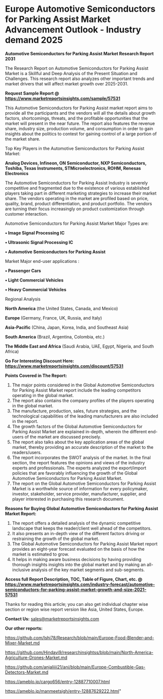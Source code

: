 # Europe Automotive Semiconductors for Parking Assist Market Advancement Outlook - Industry demand 2025

<strong>Automotive Semiconductors for Parking Assist Market Research Report 2031</strong>

The Research Report on Automotive Semiconductors for Parking Assist Market is a Skillful and Deep Analysis of the Present Situation and Challenges. This research report also analyzes other important trends and market drivers that will affect market growth over 2025-2031.

<strong>Request Sample Report @ <a href=https://www.marketreportsinsights.com/sample/57531>https://www.marketreportsinsights.com/sample/57531</a></strong>

This Automotive Semiconductors for Parking Assist market report aims to provide all the participants and the vendors will all the details about growth factors, shortcomings, threats, and the profitable opportunities that the market will present in the near future. The report also features the revenue share, industry size, production volume, and consumption in order to gain insights about the politics to contest for gaining control of a large portion of the market share.

Top Key Players in the Automotive Semiconductors for Parking Assist Market:

<strong>Analog Devices, Infineon, ON Semiconductor, NXP Semiconductors, Toshiba, Texas Instruments, STMicroelectronics, ROHM, Renesas Electronics</strong>

The Automotive Semiconductors for Parking Assist Industry is severely competitive and fragmented due to the existence of various established players taking part in different marketing strategies to increase their market share. The vendors operating in the market are profiled based on price, quality, brand, product differentiation, and product portfolio. The vendors are turning their focus increasingly on product customization through customer interaction.

Automotive Semiconductors for Parking Assist Market Major Types are:

<strong>• Image Signal Processing IC

• Ultrasonic Signal Processing IC

• Automotive Semiconductors for Parking Assist</strong>

Market Major end-user applications :

<strong>• Passenger Cars

• Light Commercial Vehicles

• Heavy Commercial Vehicles</strong>

Regional Analysis

</u><strong><b>North America</b></strong> (the United States, Canada, and Mexico)

<strong><b>Europe </b></strong>(Germany, France, UK, Russia, and Italy)

<strong><b>Asia-Pacific</b></strong> (China, Japan, Korea, India, and Southeast Asia)

<strong><b>South America</b></strong> (Brazil, Argentina, Colombia, etc.)

<strong><b>The Middle East and Africa</b></strong> (Saudi Arabia, UAE, Egypt, Nigeria, and South Africa)

<strong>Go For Interesting Discount Here: <a href=https://www.marketreportsinsights.com/discount/57531>https://www.marketreportsinsights.com/discount/57531</a></strong>

<strong>Points Covered in The Report:</strong>
<ol>
  <li>The major points considered in the Global Automotive Semiconductors for Parking Assist Market report include the leading competitors operating in the global market.</li>
  <li>The report also contains the company profiles of the players operating in the global market.</li>
  <li>The manufacture, production, sales, future strategies, and the technological capabilities of the leading manufacturers are also included in the report.</li>
  <li>The growth factors of the Global Automotive Semiconductors for Parking Assist Market are explained in-depth, wherein the different end-users of the market are discussed precisely.</li>
  <li>The report also talks about the key application areas of the global market, thereby providing an accurate description of the market to the readers/users.</li>
  <li>The report incorporates the SWOT analysis of the market. In the final section, the report features the opinions and views of the industry experts and professionals. The experts analyzed the export/import policies that are favorably influencing the growth of the Global Automotive Semiconductors for Parking Assist Market.</li>
  <li>The report on the Global Automotive Semiconductors for Parking Assist Market is a worthwhile source of information for every policymaker, investor, stakeholder, service provider, manufacturer, supplier, and player interested in purchasing this research document.</li>
</ol>
<strong>Reasons for Buying Global Automotive Semiconductors for Parking Assist Market Report:</strong>

<ol>
  <li>The report offers a detailed analysis of the dynamic competitive landscape that keeps the reader/client well ahead of the competitors.</li>
  <li>It also presents an in-depth view of the different factors driving or restraining the growth of the global market.</li>
  <li>The Global Automotive Semiconductors for Parking Assist Market report provides an eight-year forecast evaluated on the basis of how the market is estimated to grow.</li>
  <li>It helps in making aware business decisions by having providing thorough insights insights into the global market and by making an all-inclusive analysis of the key market segments and sub-segments.</li>
</ol>
<strong>Access full Report Description, TOC, Table of Figure, Chart, etc. @ <a href=https://www.marketreportsinsights.com/industry-forecast/automotive-semiconductors-for-parking-assist-market-growth-and-size-2021-57531>https://www.marketreportsinsights.com/industry-forecast/automotive-semiconductors-for-parking-assist-market-growth-and-size-2021-57531</a></strong>


Thanks for reading this article; you can also get individual chapter wise section or region wise report version like Asia, United States, Europe.

<strong>Contact Us:</strong>
sales@marketreportsinsights.com

<strong>Our other reports:</strong>

<a href=https://github.com/Ishi78/Research/blob/main/Europe-Food-Blender-and-Mixer-Market.md>https://github.com/Ishi78/Research/blob/main/Europe-Food-Blender-and-Mixer-Market.md</a>

<a href=https://github.com/Hindavi9/researchinsightss/blob/main/North-America-Agriculture-Drones-Market.md>https://github.com/Hindavi9/researchinsightss/blob/main/North-America-Agriculture-Drones-Market.md</a>

<a href=https://github.com/anjaliiii21/ani/blob/main/Europe-Combustible-Gas-Detectors-Market.md>https://github.com/anjaliiii21/ani/blob/main/Europe-Combustible-Gas-Detectors-Market.md</a>

<a href=https://ameblo.jp/cargo656/entry-12887710007.html>https://ameblo.jp/cargo656/entry-12887710007.html</a>

<a href=https://ameblo.jp/manmeetsigh/entry-12887629222.html>https://ameblo.jp/manmeetsigh/entry-12887629222.html</a>"
